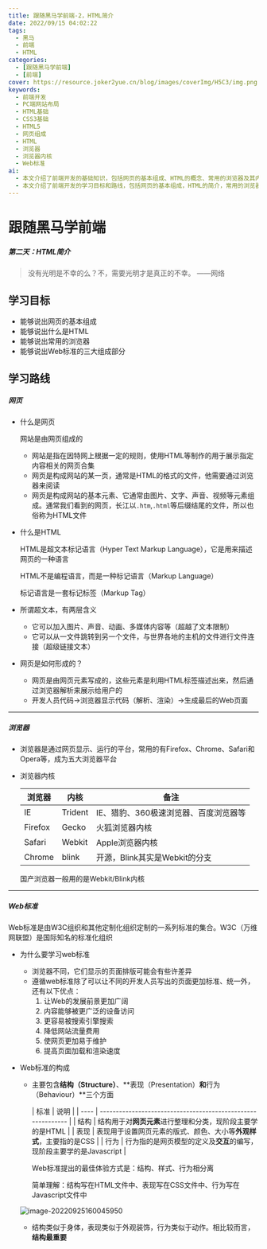 ```yaml
---
title: 跟随黑马学前端-2，HTML简介
date: 2022/09/15 04:02:22
tags:
  - 黑马
  - 前端
  - HTML
categories:
  - [跟随黑马学前端]
  - [前端]
cover: https://resource.joker2yue.cn/blog/images/coverImg/H5C3/img.png
keywords:
  - 前端开发
  - PC端网站布局
  - HTML基础
  - CSS3基础
  - HTML5
  - 网页组成
  - HTML
  - 浏览器
  - 浏览器内核
  - Web标准
ai:
  - 本文介绍了前端开发的基础知识，包括网页的基本组成、HTML的概念、常用的浏览器及其内核、以及Web标准的重要性和构成部分。
  - 本文介绍了前端开发的学习目标和路线，包括网页的基本组成，HTML的简介，常用的浏览器，以及Web标准的三大组成部分。重点强调了HTML作为超文本标记语言的作用和Web标准对于前端开发的重要性。
---
```

# 跟随黑马学前端

##### 第二天：HTML简介

> 没有光明是不幸的么？不，需要光明才是真正的不幸。		——网络



## 学习目标

* 能够说出网页的基本组成
* 能够说出什么是HTML
* 能够说出常用的浏览器
* 能够说出Web标准的三大组成部分



## 学习路线

##### 网页

* 什么是网页

  网站是由网页组成的

  * 网站是指在因特网上根据一定的规则，使用HTML等制作的用于展示指定内容相关的网页合集
  * 网页是构成网站的某一页，通常是HTML的格式的文件，他需要通过浏览器来阅读
  * 网页是构成网站的基本元素、它通常由图片、文字、声音、视频等元素组成。通常我们看到的网页，长江以`.htm`,`.html`等后缀结尾的文件，所以也俗称为HTML文件

* 什么是HTML

  HTML是超文本标记语言（Hyper Text Markup Language），它是用来描述网页的一种语言

  HTML不是编程语言，而是一种标记语言（Markup Language）

  标记语言是一套标记标签（Markup Tag）

* 所谓超文本，有两层含义

  * 它可以加入图片、声音、动画、多媒体内容等（超越了文本限制）
  * 它可以从一文件跳转到另一个文件，与世界各地的主机的文件进行文件连接（超级链接文本）

* 网页是如何形成的？

  * 网页是由网页元素写成的，这些元素是利用HTML标签描述出来，然后通过浏览器解析来展示给用户的
  * 开发人员代码->浏览器显示代码（解析、渲染）->生成最后的Web页面

---

##### 浏览器

* 浏览器是通过网页显示、运行的平台，常用的有Firefox、Chrome、Safari和Opera等，成为五大浏览器平台

* 浏览器内核

  | 浏览器  | 内核    | 备注                                  |
    | ------- | ------- | ------------------------------------- |
  | IE      | Trident | IE、猎豹、360极速浏览器、百度浏览器等 |
  | Firefox | Gecko   | 火狐浏览器内核                        |
  | Safari  | Webkit  | Apple浏览器内核                       |
  | Chrome  | blink   | 开源，Blink其实是Webkit的分支         |

  国产浏览器一般用的是Webkit/Blink内核

---

##### Web标准

Web标准是由W3C组织和其他定制化组织定制的一系列标准的集合。W3C（万维网联盟）是国际知名的标准化组织

* 为什么要学习web标准

  * 浏览器不同，它们显示的页面排版可能会有些许差异
  * 遵循web标准除了可以让不同的开发人员写出的页面更加标准、统一外，还有以下优点：
    1. 让Web的发展前景更加广阔
    2. 内容能够被更广泛的设备访问
    3. 更容易被搜索引擎搜索
    4. 降低网站流量费用
    5. 使网页更加易于维护
    6. 提高页面加载和渲染速度

* Web标准的构成

  * 主要包含**结构（Structure）**、**表现（Presentation）**和**行为（Behaviour）**三个方面

    | 标准 | 说明                                                         |
        | ---- | ------------------------------------------------------------ |
    | 结构 | 结构用于对**网页元素**进行整理和分类，现阶段主要学的是HTML   |
    | 表现 | 表现用于设置网页元素的版式、颜色、大小等**外观样式**，主要指的是CSS |
    | 行为 | 行为指的是网页模型的定义及**交互**的编写，现阶段主要学的是Javascript |

    Web标准提出的最佳体验方式是：结构、样式、行为相分离

    简单理解：结构写在HTML文件中、表现写在CSS文件中、行为写在Javascript文件中

  ![image-20220925160045950](./跟随黑马学前端-2.assets/2022-09-25160055.png)

  * 结构类似于身体，表现类似于外观装饰，行为类似于动作。相比较而言，**结构最重要**
